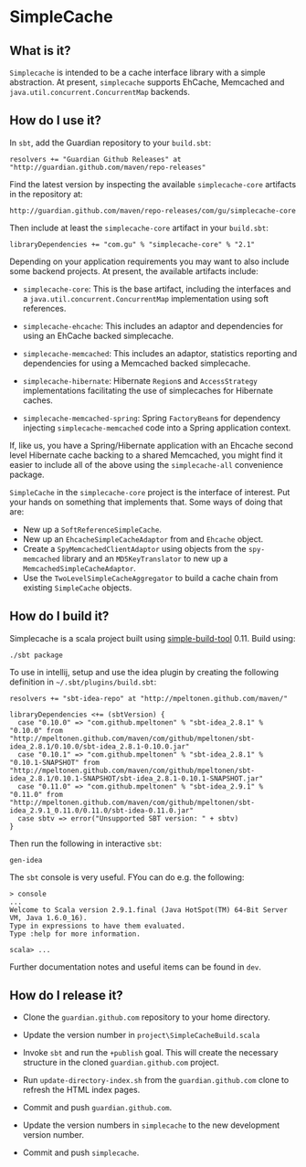 SimpleCache
===========

What is it?
-----------

`Simplecache` is intended to be a cache interface library with a
simple abstraction. At present, `simplecache` supports EhCache,
Memcached and `java.util.concurrent.ConcurrentMap` backends.


How do I use it?
----------------

In `sbt`, add the Guardian repository to your `build.sbt`:

    resolvers += "Guardian Github Releases" at "http://guardian.github.com/maven/repo-releases"

Find the latest version by inspecting the available
`simplecache-core` artifacts in the repository at:

    http://guardian.github.com/maven/repo-releases/com/gu/simplecache-core

Then include at least the `simplecache-core` artifact in your `build.sbt`:

    libraryDependencies += "com.gu" % "simplecache-core" % "2.1"

Depending on your application requirements you may want to also
include some backend projects. At present, the available artifacts
include:

* `simplecache-core`: This is the base artifact, including the
  interfaces and a `java.util.concurrent.ConcurrentMap` implementation
  using soft references.

* `simplecache-ehcache`: This includes an adaptor and dependencies
  for using an EhCache backed simplecache.

* `simplecache-memcached`: This includes an adaptor, statistics
  reporting and dependencies for using a Memcached backed simplecache.

* `simplecache-hibernate`: Hibernate `Region`s and `AccessStrategy`
  implementations facilitating the use of simplecaches for Hibernate
  caches.

* `simplecache-memcached-spring`: Spring `FactoryBean`s for dependency
  injecting `simplecache-memcached` code into a Spring application
  context.

If, like us, you have a Spring/Hibernate application with an Ehcache second
level Hibernate cache backing to a shared Memcached, you might find it
easier to include all of the above using the `simplecache-all` convenience
package.

`SimpleCache` in the `simplecache-core` project is the interface of
interest. Put your hands on something that implements that. Some ways of
doing that are:

* New up a `SoftReferenceSimpleCache`.
* New up an `EhcacheSimpleCacheAdaptor` from and `Ehcache` object.
* Create a `SpyMemcachedClientAdaptor` using objects from the
  `spy-memcached` library and an `MD5KeyTranslator` to new up a
  `MemcachedSimpleCacheAdaptor`.
* Use the `TwoLevelSimpleCacheAggregator` to build a cache chain
  from existing `SimpleCache` objects.



How do I build it?
------------------

Simplecache is a scala project built using [simple-build-tool][sbt] 0.11.
Build using:

	./sbt package

To use in intellij, setup and use the idea plugin by creating the
following definition in `~/.sbt/plugins/build.sbt`:

    resolvers += "sbt-idea-repo" at "http://mpeltonen.github.com/maven/"

    libraryDependencies <+= (sbtVersion) {
      case "0.10.0" => "com.github.mpeltonen" % "sbt-idea_2.8.1" % "0.10.0" from "http://mpeltonen.github.com/maven/com/github/mpeltonen/sbt-idea_2.8.1/0.10.0/sbt-idea_2.8.1-0.10.0.jar"
      case "0.10.1" => "com.github.mpeltonen" % "sbt-idea_2.8.1" % "0.10.1-SNAPSHOT" from "http://mpeltonen.github.com/maven/com/github/mpeltonen/sbt-idea_2.8.1/0.10.1-SNAPSHOT/sbt-idea_2.8.1-0.10.1-SNAPSHOT.jar"
      case "0.11.0" => "com.github.mpeltonen" % "sbt-idea_2.9.1" % "0.11.0" from "http://mpeltonen.github.com/maven/com/github/mpeltonen/sbt-idea_2.9.1_0.11.0/0.11.0/sbt-idea-0.11.0.jar"
      case sbtv => error("Unsupported SBT version: " + sbtv)
    }


Then run the following in interactive `sbt`:

    gen-idea

The `sbt` console is very useful. FYou can do e.g. the following:

    > console
    ...
    Welcome to Scala version 2.9.1.final (Java HotSpot(TM) 64-Bit Server VM, Java 1.6.0_16).
    Type in expressions to have them evaluated.
    Type :help for more information.

    scala> ...

Further documentation notes and useful items can be found in `dev`.


How do I release it?
--------------------

* Clone the `guardian.github.com` repository to your home directory.

* Update the version number in `project\SimpleCacheBuild.scala`

* Invoke `sbt` and run the `+publish` goal. This will create the necessary
  structure in the cloned `guardian.github.com` project.

* Run `update-directory-index.sh` from the `guardian.github.com` clone to
  refresh the HTML index pages.

* Commit and push `guardian.github.com`.

* Update the version numbers in `simplecache` to the new development version number.

* Commit and push `simplecache`.


[sbt]: http://books.google.com/p/simple-build-tool/
[scalariform]: http://github.com/olim7t/sbt-scalariform
[markdown]: http://daringfireball.net/projects/markdown
